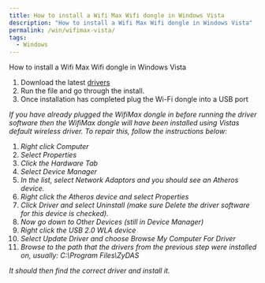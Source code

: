 ```yaml
---
title: How to install a Wifi Max Wifi dongle in Windows Vista
description: "How to install a Wifi Max Wifi dongle in Windows Vista"
permalink: /win/wifimax-vista/
tags:
  - Windows
---
```

How to install a Wifi Max Wifi dongle in Windows Vista

  1. Download the latest <a title="WifiMax Vista Drivers" href="http://uk.codejunkies.com/support_downloads/zydas_vista_compat.zip" target="_blank">drivers</a>
  2. Run the file and go through the install.
  3. Once installation has completed plug the Wi-Fi dongle into a USB port

_If you have already plugged the WifiMax dongle in before running the driver software then the WifiMax dongle will have been installed using Vistas default wireless driver. To repair this, follow the instructions below:_

  1. _Right click Computer_
  2. _Select Properties_
  3. _Click the Hardware Tab_
  4. _Select Device Manager_
  5. _In the list, select Network Adaptors and you should see an Atheros device._
  6. _Right click the Atheros device and select Properties_
  7. _Click Driver and select Uninstall (make sure Delete the driver software for this device is checked)._
  8. _Now go down to Other Devices (still in Device Manager)_
  9. _Right click the USB 2.0 WLA device_
 10. _Select Update Driver and choose Browse My Computer For Driver_
 11. _Browse to the path that the drivers from the previous step were installed on, usually: C:\Program Files\ZyDAS_

 _It should then find the correct driver and install it._

